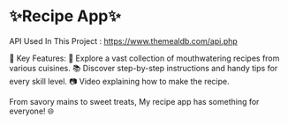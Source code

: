 # **✨Recipe App✨**
API Used In This Project : https://www.themealdb.com/api.php

🌟 Key Features:
🍳 Explore a vast collection of mouthwatering recipes from various cuisines.
📚 Discover step-by-step instructions and handy tips for every skill level.
📷 Video explaining how to make the recipe.

From savory mains to sweet treats, My recipe app has something for everyone! 🌐
